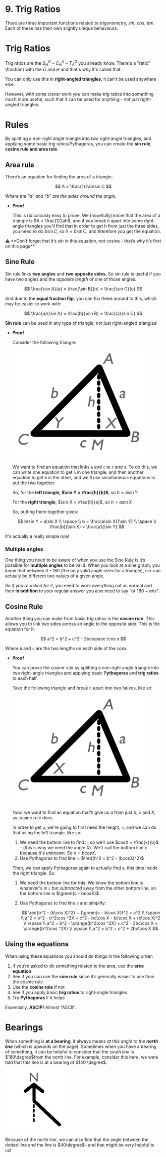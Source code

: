 # 9. Trig Ratios

There are three important functions related to trigonometry, $sin$, $cos$, $tan$. Each of these has their own slightly unique behaviours.

# Trig Ratios

Trig ratios are the $S^O_H-C^A_H-T^O_A$ you already know. There's a "ratio" (fraction) with the $O$ and $H$ and that's why it's called that.

You can only use this in **right-angled triangles**, it can't be used anywhere else.

However, with some clever work you can make trig ratios into something much more useful, such that it can be used for anything - not just right-angled triangles.

# Rules

By splitting a non-right angle triangle into two right-angle triangles, and applying some basic trig ratios/Pythagoras, you can create the **sin rule, cosine rule and area rule**.

## Area rule

There’s an equation for finding the area of a triangle:

$$
A = \frac{1}2ab\sin C
$$

*Where the “a” and “b” are the sides around the angle.*

- **Proof**
    
    This is ridiculously easy to prove. We (hopefully) know that the area of a triangle is $A = \frac{1}2ah$, and if you break it apart into some right-angle triangles you’ll find that in order to get h from just the three sides, you need to do $b\sin C$, so $h = b\sin C$, and therefore you get the equation.
    

<aside>
⚠️ **Don’t forget that it’s sin in this equation, not cosine - that’s why it’s first on this page**

</aside>

## Sine Rule

Sin rule links **two angles** and **two opposite sides.** So sin rule is useful if you have two angles and the *opposite length* of one of those angles.

$$
\frac{\sin A}{a} = \frac{\sin B}{b} = \frac{\sin C}{c}
$$

And due to the **equal fraction flip**, you can flip these around to this, which may be easier to work with:

$$
\frac{a}{\sin A} = \frac{b}{\sin B} = \frac{c}{\sin C}
$$

**Sin rule** can be used in any type of triangle, not just right-angled triangles!

- **Proof**
    
    Consider the following triangle:
    
    ![SineRule.png](9%20Trig%20Ratios%20cf284eb47c5948afb98955a25789c93d/SineRule.png)
    
    We want to find an equation that links `a` and `c` to `Y` and `X`. To do this, we can write one equation to get `h` in one triangle, and then another equation to get `h` in the other, and we'll use simultaneous equations to put the two together.
    
    So, for the **left triangle, $\sin Y = \frac{h}{b}$,** so $h = b\sin Y$
    
    For the **right triangle**, $\sin X = \frac{h}{a}$, so $h = a\sin X$
    
    So, putting them together gives:
    
    $$
    b\sin Y = a\sin X \\
    \space \\
    b = \frac{a\sin X}{\sin Y} \\
    \space \\
    \frac{b}{\sin X} = \frac{a}{\sin Y}
    $$
    

It's actually a really simple rule!

### Multiple angles

One thing you need to be aware of when you use the Sine Rule is it’s possible for **multiple angles** to be valid. When you look at a sine graph, you know that between 0 - 180 (the only valid angle sizes for a triangle), $\sin$ can actually be different two values of a given angle.

So *if you’re asked for it*, you need to work everything out as normal and then **in addition** to your regular answer you also need to say “or $180 - ans$”.

## Cosine Rule

Another thing you can make from basic trig ratios is the **cosine rule.** This allows you to link two sides across an angle to the opposite side. This is the equation for it:

$$
a^2 = b^2 + c^2 - 2bc\space \cos x
$$

Where `b` and `c` are the two lengths on each side of the $cos x$

- **Proof**
    
    You can prove the cosine rule by splitting a non-right angle triangle into two right-angle triangles and applying basic P**ythagoras** and **trig ratios** to each half.
    
    Take the following triangle and break it apart into two halves, like so: 
    
    ![CosineRule.png](9%20Trig%20Ratios%20cf284eb47c5948afb98955a25789c93d/CosineRule.png)
    
    Now, we want to find an equation that'll give us $a$ from just $b$, $c$ and $X$, as cosine rule does.
    
    In order to get `a`, we're going to first need the height, `h`, and we can do that using the left triangle, like so:
    
    1. We need the bottom line to find `h`, so we'll use $cosX = \frac{x}{b}$ - (this is why we need the angle $X$). We'll call the bottom line `x` because it's *unknown.* So $x = bcosX$.
    2. Use Pythagoras to find line `h`. $\red{h^2 = b^2 - (bcosX)^2}$
    
    Then, we can apply Pythagoras again to actually find `a`, this time inside the right triangle. So:
    
    1. We need the bottom line for this. We know the bottom line is whatever's in `c` but *subtracted* away from the other bottom line, so the bottom line is $\green{c - bcosX}$.
    2. Use Pythagoras to find line `a` and simplify:
        
        $$
        \red{b^2 - (b\cos X)^2} + (\green{c - b\cos X})^2 = a^2 \\
        \space \\
        a^2 = b^2 - b^2\cos ^2X + c^2 - bc\cos X - bc\cos X + (b\cos X)^2 \\
        \space \\
        a^2 = b^2 - \orange{b^2\cos ^2X} + c^2 - 2bc\cos X + \orange{b^2\cos ^2X} \\
        \space \\
        a^2 = b^2 + c^2 + 2bc\cos X
        $$
        

## Using the equations

When using these equations you should do things in the following order:

1. If you’re asked to do something related to the area, use the **area equation**
2. See if you can use the **sine rule** since it’s generally easier to use than the cosine rule
3. Use the **cosine rule** if not
4. See if you apply basic **trig ratios** to right-angle triangles
5. Try **Pythagoras** if it helps

Essentially, **ASCIP!** Almost “ASCII”.

# Bearings

When something is **at a bearing**, it always means *at this angle to the **north line*** (which is upwards on the page). Sometimes when you have a bearing of something, it can be helpful to consider that the *south line* is $180\degree$from the north line. For example, consider this here, we were told that this line is at a bearing of $140 \degree$.

![BearingUpAgainstSouth.png](9%20Trig%20Ratios%20cf284eb47c5948afb98955a25789c93d/BearingUpAgainstSouth.png)

Because of the north line, we can also find that the angle between the dotted line and the line is $40\degree$- and that might be very helpful to us!